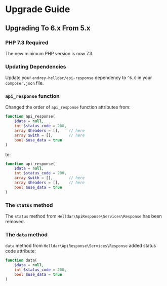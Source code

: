 # Upgrade Guide

## Upgrading To 6.x From 5.x

### PHP 7.3 Required

The new minimum PHP version is now 7.3.

### Updating Dependencies

Update your `andrey-helldar/api-response` dependency to `^6.0` in your `composer.json` file.


### `api_response` function

Changed the order of `api_response` function attributes from:
```php
function api_response(                      
    $data = null,
    int $status_code = 200,
    array $headers = [],    // here
    array $with = [],       // here
    bool $use_data = true
)
```

to:
```php
function api_response(
    $data = null,
    int $status_code = 200,
    array $with = [],       // here
    array $headers = [],    // here
    bool $use_data = true
)
```

### The `status` method

The `status` method from `Helldar\ApiResponse\Services\Response` has been removed.


### The `data` method

`data` method from `Helldar\ApiResponse\Services\Response` added status code attribute:
```php
function data(
    $data = null,
    int $status_code = 200,
    bool $use_data = true
)
```
